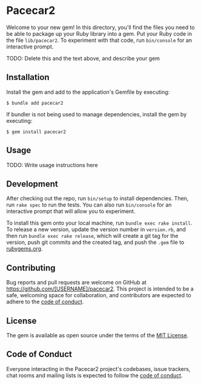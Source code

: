 # Pacecar2

Welcome to your new gem! In this directory, you'll find the files you need to be able to package up your Ruby library into a gem. Put your Ruby code in the file `lib/pacecar2`. To experiment with that code, run `bin/console` for an interactive prompt.

TODO: Delete this and the text above, and describe your gem

## Installation

Install the gem and add to the application's Gemfile by executing:

    $ bundle add pacecar2

If bundler is not being used to manage dependencies, install the gem by executing:

    $ gem install pacecar2

## Usage

TODO: Write usage instructions here

## Development

After checking out the repo, run `bin/setup` to install dependencies. Then, run `rake spec` to run the tests. You can also run `bin/console` for an interactive prompt that will allow you to experiment.

To install this gem onto your local machine, run `bundle exec rake install`. To release a new version, update the version number in `version.rb`, and then run `bundle exec rake release`, which will create a git tag for the version, push git commits and the created tag, and push the `.gem` file to [rubygems.org](https://rubygems.org).

## Contributing

Bug reports and pull requests are welcome on GitHub at https://github.com/[USERNAME]/pacecar2. This project is intended to be a safe, welcoming space for collaboration, and contributors are expected to adhere to the [code of conduct](https://github.com/[USERNAME]/pacecar2/blob/main/CODE_OF_CONDUCT.md).

## License

The gem is available as open source under the terms of the [MIT License](https://opensource.org/licenses/MIT).

## Code of Conduct

Everyone interacting in the Pacecar2 project's codebases, issue trackers, chat rooms and mailing lists is expected to follow the [code of conduct](https://github.com/[USERNAME]/pacecar2/blob/main/CODE_OF_CONDUCT.md).
